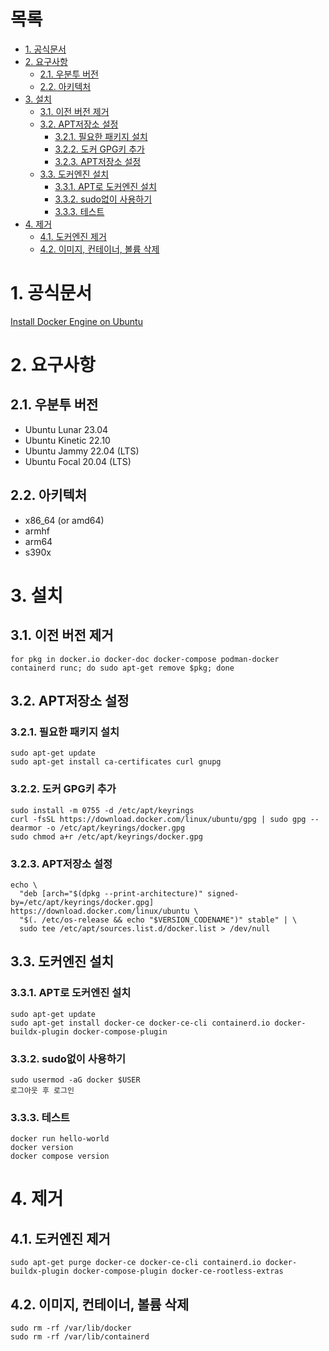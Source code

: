 # 목록<!-- omit in toc -->
- [1. 공식문서](#1-공식문서)
- [2. 요구사항](#2-요구사항)
  - [2.1. 우분투 버전](#21-우분투-버전)
  - [2.2. 아키텍처](#22-아키텍처)
- [3. 설치](#3-설치)
  - [3.1. 이전 버전 제거](#31-이전-버전-제거)
  - [3.2. APT저장소 설정](#32-apt저장소-설정)
    - [3.2.1. 필요한 패키지 설치](#321-필요한-패키지-설치)
    - [3.2.2. 도커 GPG키 추가](#322-도커-gpg키-추가)
    - [3.2.3. APT저장소 설정](#323-apt저장소-설정)
  - [3.3. 도커엔진 설치](#33-도커엔진-설치)
    - [3.3.1. APT로 도커엔진 설치](#331-apt로-도커엔진-설치)
    - [3.3.2. sudo없이 사용하기](#332-sudo없이-사용하기)
    - [3.3.3. 테스트](#333-테스트)
- [4. 제거](#4-제거)
  - [4.1. 도커엔진 제거](#41-도커엔진-제거)
  - [4.2. 이미지, 컨테이너, 볼륨 삭제](#42-이미지-컨테이너-볼륨-삭제)
# 1. 공식문서
[Install Docker Engine on Ubuntu](https://docs.docker.com/engine/install/ubuntu/)
# 2. 요구사항
## 2.1. 우분투 버전
- Ubuntu Lunar 23.04
- Ubuntu Kinetic 22.10
- Ubuntu Jammy 22.04 (LTS)
- Ubuntu Focal 20.04 (LTS)
## 2.2. 아키텍처
- x86_64 (or amd64)
- armhf
- arm64
- s390x
# 3. 설치
## 3.1. 이전 버전 제거
```
for pkg in docker.io docker-doc docker-compose podman-docker containerd runc; do sudo apt-get remove $pkg; done
```
## 3.2. APT저장소 설정
### 3.2.1. 필요한 패키지 설치
```
sudo apt-get update
sudo apt-get install ca-certificates curl gnupg
```
### 3.2.2. 도커 GPG키 추가
```
sudo install -m 0755 -d /etc/apt/keyrings
curl -fsSL https://download.docker.com/linux/ubuntu/gpg | sudo gpg --dearmor -o /etc/apt/keyrings/docker.gpg
sudo chmod a+r /etc/apt/keyrings/docker.gpg
```
### 3.2.3. APT저장소 설정
```
echo \
  "deb [arch="$(dpkg --print-architecture)" signed-by=/etc/apt/keyrings/docker.gpg] https://download.docker.com/linux/ubuntu \
  "$(. /etc/os-release && echo "$VERSION_CODENAME")" stable" | \
  sudo tee /etc/apt/sources.list.d/docker.list > /dev/null
```
## 3.3. 도커엔진 설치
### 3.3.1. APT로 도커엔진 설치
```
sudo apt-get update
sudo apt-get install docker-ce docker-ce-cli containerd.io docker-buildx-plugin docker-compose-plugin
```
### 3.3.2. sudo없이 사용하기
```
sudo usermod -aG docker $USER
로그아웃 후 로그인
```
### 3.3.3. 테스트
```
docker run hello-world
docker version
docker compose version
```
# 4. 제거
## 4.1. 도커엔진 제거
```
sudo apt-get purge docker-ce docker-ce-cli containerd.io docker-buildx-plugin docker-compose-plugin docker-ce-rootless-extras
```
## 4.2. 이미지, 컨테이너, 볼륨 삭제
```
sudo rm -rf /var/lib/docker
sudo rm -rf /var/lib/containerd
```